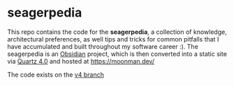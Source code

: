 # seagerpedia

This repo contains the code for the **seagerpedia**, a collection of knowledge, architectural preferences, as well tips and tricks for common pitfalls that I have accumulated and built throughout my software career :).
The seagerpedia is an [Obsidian](https://obsidian.md/) project, which is then converted into a static site via [Quartz 4.0](https://quartz.jzhao.xyz/) and hosted at https://moonman.dev/

The code exists on the [v4 branch](https://github.com/anthonyseager/seagerpedia/tree/v4)
